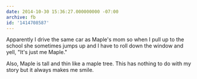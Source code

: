 ```yaml
---
date: 2014-10-30 15:36:27.000000000 -07:00
archive: fb
id: '1414708587'
---
```


Apparently I drive the same car as Maple's mom so when I pull up to the school she sometimes jumps up and I have to roll down the window and yell, "It's just me Maple."

Also, Maple is tall and thin like a maple tree. This has nothing to do with my story but it always makes me smile.
